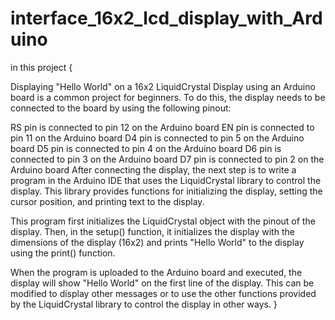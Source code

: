 # interface_16x2_lcd_display_with_Arduino
in this project {
  
Displaying "Hello World" on a 16x2 LiquidCrystal Display using an Arduino board is a common project for beginners. To do this, the display needs to be connected to the board by using the following pinout:

RS pin is connected to pin 12 on the Arduino board
EN pin is connected to pin 11 on the Arduino board
D4 pin is connected to pin 5 on the Arduino board
D5 pin is connected to pin 4 on the Arduino board
D6 pin is connected to pin 3 on the Arduino board
D7 pin is connected to pin 2 on the Arduino board
After connecting the display, the next step is to write a program in the Arduino IDE that uses the LiquidCrystal library to control the display. This library provides functions for initializing the display, setting the cursor position, and printing text to the display.

This program first initializes the LiquidCrystal object with the pinout of the display. Then, in the setup() function, it initializes the display with the dimensions of the display (16x2) and prints "Hello World" to the display using the print() function.

When the program is uploaded to the Arduino board and executed, the display will show "Hello World" on the first line of the display. This can be modified to display other messages or to use the other functions provided by the LiquidCrystal library to control the display in other ways.
}
